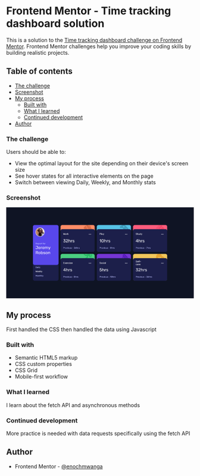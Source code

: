 # Frontend Mentor - Time tracking dashboard solution

This is a solution to the [Time tracking dashboard challenge on Frontend Mentor](https://www.frontendmentor.io/challenges/time-tracking-dashboard-UIQ7167Jw). Frontend Mentor challenges help you improve your coding skills by building realistic projects.

## Table of contents

- [The challenge](#the-challenge)
- [Screenshot](#screenshot)
- [My process](#my-process)
  - [Built with](#built-with)
  - [What I learned](#what-i-learned)
  - [Continued development](#continued-development)
- [Author](#author)

### The challenge

Users should be able to:

- View the optimal layout for the site depending on their device's screen size
- See hover states for all interactive elements on the page
- Switch between viewing Daily, Weekly, and Monthly stats

### Screenshot

![](./screenshot.png)

## My process

First handled the CSS then handled the data using Javascript

### Built with

- Semantic HTML5 markup
- CSS custom properties
- CSS Grid
- Mobile-first workflow

### What I learned

I learn about the fetch API and asynchronous methods

### Continued development

More practice is needed with data requests specifically using the fetch API

## Author

- Frontend Mentor - [@enochmwanga](https://www.frontendmentor.io/profile/enochmwanga)
